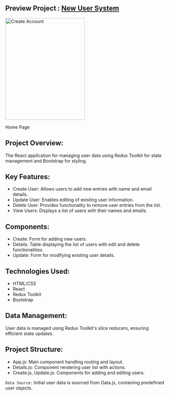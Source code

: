 ## Preview Project : <a href="">  New User System </a>


   <div>
        <img
          src=""
          alt="Create Account"
          width="250"
          height="320px"
        />
        <p>Home Page</p>
      </div>

## Project Overview:
The React application for managing user data using Redux Toolkit for state management and Bootstrap for styling.
## Key Features:
<ul>
  <li>Create User: Allows users to add new entries with name and email details.</li>
    <li>Update User: Enables editing of existing user information.</li>
    <li>Delete User: Provides functionality to remove user entries from the list.</li>
    <li>View Users: Displays a list of users with their names and emails.</li>
</ul>

## Components:
<ul>  <li>
  Create: Form for adding new users.
</li>
<li>
  Details: Table displaying the list of users with edit and delete functionalities.
</li>

<li>
  Update: Form for modifying existing user details.
</li></ul>




## Technologies Used:
<ul>
  <li>HTML/CSS</li>
  <li>React</li>
  <li>Redux Toolkit</li>
  <li>Bootstrap</li>

   
</ul>





## Data Management:
User data is managed using Redux Toolkit's slice reducers, ensuring efficient state updates.

## Project Structure:
<ul>
  <li>App.js: Main component handling routing and layout.</li>
  <li>Details.js: Component rendering user list with actions.</li>
  <li>Create.js, Update.js: Components for adding and editing users.</li>
  
</ul>


`Data Source:`
Initial user data is sourced from Data.js, containing predefined user objects.
